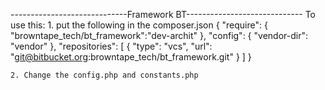 -----------------------------Framework BT-----------------------------
To use this:
	1. put the following in the composer.json
		{
		    "require": {
		        "browntape_tech/bt_framework":"dev-archit"
		    },
		    "config": {
		        "vendor-dir": "vendor"
		    },
		    "repositories": [
		        {
		            "type": "vcs",
		            "url": "git@bitbucket.org:browntape_tech/bt_framework.git"
		        }
		    ]
		}

	2. Change the config.php and constants.php